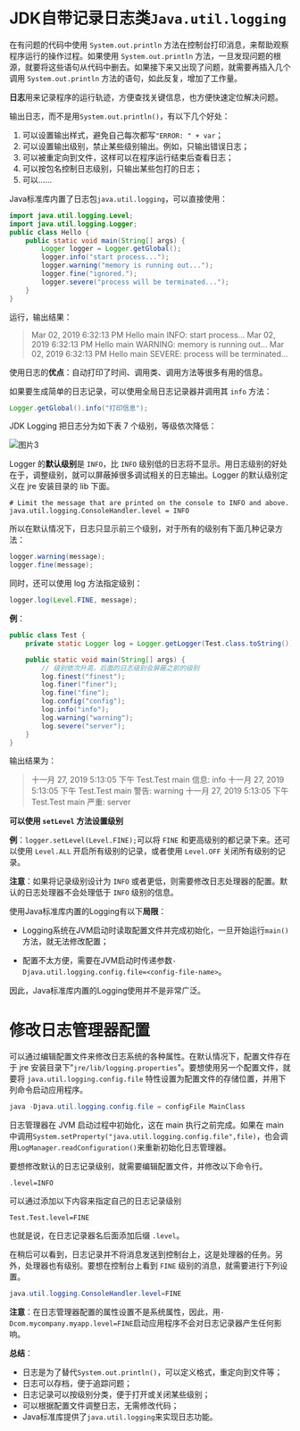 # JDK自带记录日志类`Java.util.logging`

在有问题的代码中使用 `System.out.println` 方法在控制台打印消息，来帮助观察程序运行的操作过程。如果使用  `System.out.println` 方法，一旦发现问题的根源，就要将这些语句从代码中删去。如果接下来又出现了问题，就需要再插入几个调用 `System.out.println` 方法的语句，如此反复，增加了工作量。

**日志**用来记录程序的运行轨迹，方便查找关键信息，也方便快速定位解决问题。

输出日志，而不是用`System.out.println()`，有以下几个好处：

1. 可以设置输出样式，避免自己每次都写`"ERROR: " + var`；
2. 可以设置输出级别，禁止某些级别输出。例如，只输出错误日志；
3. 可以被重定向到文件，这样可以在程序运行结束后查看日志；
4. 可以按包名控制日志级别，只输出某些包打的日志；
5. 可以……

Java标准库内置了日志包`java.util.logging`，可以直接使用：

```java
import java.util.logging.Level;
import java.util.logging.Logger;
public class Hello {
    public static void main(String[] args) {
        Logger logger = Logger.getGlobal();
        logger.info("start process...");
        logger.warning("memory is running out...");
        logger.fine("ignored.");
        logger.severe("process will be terminated...");
    }
}
```

运行，输出结果：

> Mar 02, 2019 6:32:13 PM Hello main
> INFO: start process...
> Mar 02, 2019 6:32:13 PM Hello main
> WARNING: memory is running out...
> Mar 02, 2019 6:32:13 PM Hello main
> SEVERE: process will be terminated...

使用日志的**优点**：自动打印了时间、调用类、调用方法等很多有用的信息。

如果要生成简单的日志记录，可以使用全局日志记录器并调用其 `info` 方法：

```java
Logger.getGlobal().info("打印信息");
```

JDK Logging 把日志分为如下表 7 个级别，等级依次降低：

![图片3](https://cdn.jsdelivr.net/gh/letengzz/Two-C@main/img/Java/202208102130209.png)


Logger 的**默认级别**是 `INFO`，比 `INFO` 级别低的日志将不显示。用日志级别的好处在于，调整级别，就可以屏蔽掉很多调试相关的日志输出。Logger 的默认级别定义在 jre 安装目录的 lib 下面。

```shell
# Limit the message that are printed on the console to INFO and above.
java.util.logging.ConsoleHandler.level = INFO
```

所以在默认情况下，日志只显示前三个级别，对于所有的级别有下面几种记录方法：

```java
logger.warning(message);
logger.fine(message);
```

同时，还可以使用 log 方法指定级别：

```java
logger.log(Level.FINE, message);
```

**例**：

```java
public class Test {
    private static Logger log = Logger.getLogger(Test.class.toString());

    public static void main(String[] args) {
        // 级别依次升高，后面的日志级别会屏蔽之前的级别
        log.finest("finest");
        log.finer("finer");
        log.fine("fine");
        log.config("config");
        log.info("info");
        log.warning("warning");
        log.severe("server");
    }
}
```

输出结果为：

> 十一月 27, 2019 5:13:05 下午 Test.Test main
> 信息: info
> 十一月 27, 2019 5:13:05 下午 Test.Test main
> 警告: warning
> 十一月 27, 2019 5:13:05 下午 Test.Test main
> 严重: server

**可以使用 `setLevel` 方法设置级别**

**例**：`logger.setLevel(Level.FINE);`可以将 `FINE` 和更高级别的都记录下来。还可以使用 `Level.ALL` 开启所有级别的记录，或者使用 `Level.OFF` 关闭所有级别的记录。

**注意**：如果将记录级别设计为 `INFO` 或者更低，则需要修改日志处理器的配置。默认的日志处理器不会处理低于 `INFO` 级别的信息。

使用Java标准库内置的Logging有以下**局限**：

- Logging系统在JVM启动时读取配置文件并完成初始化，一旦开始运行`main()`方法，就无法修改配置；

- 配置不太方便，需要在JVM启动时传递参数`-Djava.util.logging.config.file=<config-file-name>`。

因此，Java标准库内置的Logging使用并不是非常广泛。

# 修改日志管理器配置

可以通过编辑配置文件来修改日志系统的各种属性。在默认情况下，配置文件存在于 jre 安装目录下"`jre/lib/logging.properties`"。要想使用另一个配置文件，就要将 `java.util.logging.config.file` 特性设置为配置文件的存储位置，并用下列命令启动应用程序。

```java
java -Djava.util.logging.config.file = configFile MainClass
```

日志管理器在 JVM 启动过程中初始化，这在 main 执行之前完成。如果在 main 中调用`System.setProperty("java.util.logging.config.file",file)`，也会调用`LogManager.readConfiguration()`来重新初始化日志管理器。

要想修改默认的日志记录级别，就需要编辑配置文件，并修改以下命令行。

`.level=INFO`

可以通过添加以下内容来指定自己的日志记录级别

`Test.Test.level=FINE`

也就是说，在日志记录器名后面添加后缀 `.level`。

在稍后可以看到，日志记录并不将消息发送到控制台上，这是处理器的任务。另外，处理器也有级别。要想在控制台上看到 `FINE` 级别的消息，就需要进行下列设置。

```java
java.util.logging.ConsoleHandler.level=FINE
```

**注意**：在日志管理器配置的属性设置不是系统属性，因此，用`-Dcom.mycompany.myapp.level=FINE`启动应用程序不会对日志记录器产生任何影响。

**总结**：

- 日志是为了替代`System.out.println()`，可以定义格式，重定向到文件等；
- 日志可以存档，便于追踪问题；
- 日志记录可以按级别分类，便于打开或关闭某些级别；
- 可以根据配置文件调整日志，无需修改代码；
- Java标准库提供了`java.util.logging`来实现日志功能。